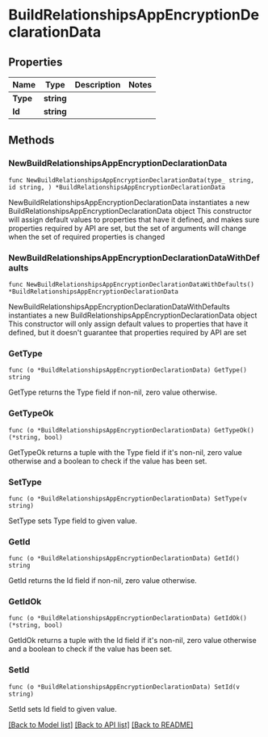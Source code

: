 # BuildRelationshipsAppEncryptionDeclarationData

## Properties

Name | Type | Description | Notes
------------ | ------------- | ------------- | -------------
**Type** | **string** |  | 
**Id** | **string** |  | 

## Methods

### NewBuildRelationshipsAppEncryptionDeclarationData

`func NewBuildRelationshipsAppEncryptionDeclarationData(type_ string, id string, ) *BuildRelationshipsAppEncryptionDeclarationData`

NewBuildRelationshipsAppEncryptionDeclarationData instantiates a new BuildRelationshipsAppEncryptionDeclarationData object
This constructor will assign default values to properties that have it defined,
and makes sure properties required by API are set, but the set of arguments
will change when the set of required properties is changed

### NewBuildRelationshipsAppEncryptionDeclarationDataWithDefaults

`func NewBuildRelationshipsAppEncryptionDeclarationDataWithDefaults() *BuildRelationshipsAppEncryptionDeclarationData`

NewBuildRelationshipsAppEncryptionDeclarationDataWithDefaults instantiates a new BuildRelationshipsAppEncryptionDeclarationData object
This constructor will only assign default values to properties that have it defined,
but it doesn't guarantee that properties required by API are set

### GetType

`func (o *BuildRelationshipsAppEncryptionDeclarationData) GetType() string`

GetType returns the Type field if non-nil, zero value otherwise.

### GetTypeOk

`func (o *BuildRelationshipsAppEncryptionDeclarationData) GetTypeOk() (*string, bool)`

GetTypeOk returns a tuple with the Type field if it's non-nil, zero value otherwise
and a boolean to check if the value has been set.

### SetType

`func (o *BuildRelationshipsAppEncryptionDeclarationData) SetType(v string)`

SetType sets Type field to given value.


### GetId

`func (o *BuildRelationshipsAppEncryptionDeclarationData) GetId() string`

GetId returns the Id field if non-nil, zero value otherwise.

### GetIdOk

`func (o *BuildRelationshipsAppEncryptionDeclarationData) GetIdOk() (*string, bool)`

GetIdOk returns a tuple with the Id field if it's non-nil, zero value otherwise
and a boolean to check if the value has been set.

### SetId

`func (o *BuildRelationshipsAppEncryptionDeclarationData) SetId(v string)`

SetId sets Id field to given value.



[[Back to Model list]](../README.md#documentation-for-models) [[Back to API list]](../README.md#documentation-for-api-endpoints) [[Back to README]](../README.md)


